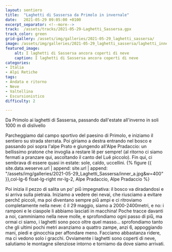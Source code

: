 ```yaml
---
layout: sentiero
title:  "Laghetti di Sassersa da Primolo in invernale"
date:   2021-05-29 09:05:00 +0100
excerpt_separator: <!--more-->
track:  /assets/tracks/2021-05-29-Laghetti_Sassersa.gpx
track_color: green
grid-gallery: /assets/img/galleries/2021-05-29_laghetti_sassersa/
image: /assets/img/galleries/2021-05-29_laghetti_sassersa/laghetti_innevati_cover.jpg
featured_image:
    alt: I laghetti di Sassersa ancora coperti di neve
    caption: I laghetti di Sassersa ancora coperti di neve
categories:
- Italia
- Alpi Retiche
tags:
- Andata e ritorno
- Neve
- Valtellina
- Escursionistico
difficulty: 2

---
```


Da Primolo ai laghetti di Sassersa, passando dall'estate all'inverno in soli 1000 m di dislivello
<!--more-->

Parcheggiamo dal campo sportivo del paesino di Primolo, e iniziamo il sentiero su strada sterrata. 
Poi giriamo a destra entrando nel bosco e passando poi sopra l'alpe Prato e giungendo all'Alpe Pradaccio: un bellissimo pratone che invoglia a restare lě per sempre! (al ritorno ci siamo fermati a pranzare qui, ascoltando il canto del Luě piccolo).
Fin qui, ci sembrava di essere quasi in estate: sole, caldo, uccellini.
{% figure {{ site.data.weserve.url | append: site.url | append: "/assets/img/galleries/2021-05-29_Laghetti_Sassersa/inner_a.jpg&w=400" }},col-lg-6 float-lg-right mr-lg-2, Alpe Pradaccio, Alpe Pradaccio %}

Poi inizia il pezzo di salita un po' piů impegnativa: il bosco va diradandosi e si arriva sulla pietraia. 
Iniziamo a vedere dei nevai, che riusciamo a evitare perchč piccoli, ma poi diventano sempre piů ampi e ci ritroviamo completamente nella neve: č il 29 maggio, siamo a 2000-2400metri, e no: i ramponi e le ciaspole li abbiamo lasciati in macchina!
Poche tracce davanti a noi, camminiamo nella neve molle, e sprofondiamo ogni passo di piů, ma ormai ci siamo, i laghetti sono poco oltre quel masso... sprofondiamo tanto che gli ultimi pochi metri avanziamo a quattro zampe, anzi 6, appoggiando mani, piedi e ginocchia per affondare meno. Facciamo abbastanza ridere, ma ci vedono solo i gracchi. 
Ovviamente i laghetti sono coperti di neve, salutiamo le montagne silenziose intorno e torniamo da dove siamo arrivati. 
